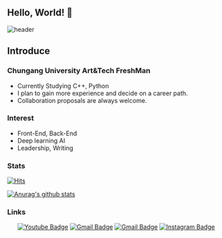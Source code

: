 ## Hello, World! 👋
![header](https://capsule-render.vercel.app/api?type=waving&color=0:2b64b0,100:44dac0&height=120&fontColor=E6E6FA&fontAlign=50&animation=fadeIn&section=footer&text=SinDaeHa&fontAlign=70)

## Introduce

### Chungang University Art&Tech FreshMan
- Currently Studying C++, Python
- I plan to gain more experience and decide on a career path.
- Collaboration proposals are always welcome.

### Interest
- Front-End, Back-End
- Deep learning AI
- Leadership, Writing

### Stats
<div align=left>

[![Hits](https://hits.seeyoufarm.com/api/count/incr/badge.svg?url=https%3A%2F%2Fgithub.com%2FSinDaeHa&count_bg=%230045A8&title_bg=%23555555&icon=&icon_color=%23E7E7E7&title=Visitor&edge_flat=false)](https://hits.seeyoufarm.com)
</div>

[![Anurag's github stats](https://github-readme-stats.vercel.app/api?username=SinDaeHa)](https://github.com/anuraghazra/github-readme-stats)

### Links
<div align=center>
  
[![Youtube Badge](https://img.shields.io/badge/Youtube-ff0000?style=flat-round&logo=youtube&link=https://www.youtube.com/@SinDaeHa)](https://www.youtube.com/@SinDaeHa)
[![Gmail Badge](https://img.shields.io/badge/Naver-03c75a?style=flat-round&logo=Naver&logoColor=white&link=mailto:ghbs041113@naver.com)](mailto:ghbs041113@naver.com)
[![Gmail Badge](https://img.shields.io/badge/Gmail-d14836?style=flat-round&logo=Gmail&logoColor=white&link=mailto:bagminseo768@gmail.com)](mailto:bagminseo768@gmail.com)
[![Instagram Badge](https://img.shields.io/badge/Instagram-e4405f?style=flat-round&logo=Instagram&logoColor=white&link=https://www.instagram.com/shindaeha)](https://www.instagram.com/shindaeha)
</div><!--

[![gitanimals](https://render.gitanimals.org/farms/SinDaeHa)](https://github.com/devxb/gitanimals)
